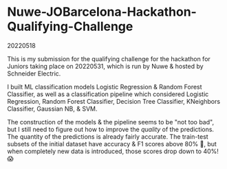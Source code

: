 # Nuwe-JOBarcelona-Hackathon-Qualifying-Challenge
20220518

This is my submission for the qualifying challenge for the hackathon for Juniors taking place on 20220531, which is run by Nuwe & hosted by Schneider Electric. 

I built ML classification models Logistic Regression & Random Forest Classifier, as well as a classification pipeline which considered Logistic Regression, Random Forest Classifier, Decision Tree Classifier, KNeighbors Classifier, Gaussian NB, & SVM.

The construction of the models & the pipeline seems to be "not too bad", but I still need to figure out how to improve the _quality_ of the predictions. The quantity of the predictions is already fairly accurate. The train-test subsets of the initial dataset have accuracy & F1 scores above 80% 💟, but when completely new data is introduced, those scores drop down to 40%! 😱
